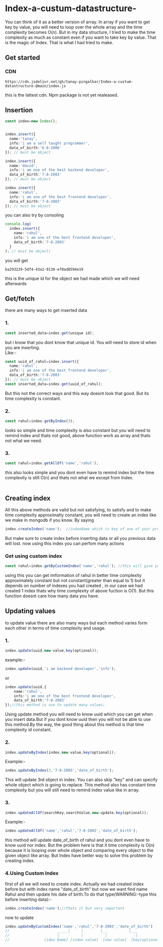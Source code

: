# Index-a-custum-datastructure-
You can think of it as a better version of array. In array if you want to get key by value, you will need to loop over the whole array and the time complexity becomes O(n). But in my data structure, I tried to make the time complexity as much as constant even if you want to take key by value. That is the magic of Index. That is what I had tried to make.

## Get started
### CDN
```cdn
https://cdn.jsdelivr.net/gh/tanay-pingalkar/Index-a-custum-datastructure-@main/index.js
```
this is the lattest cdn. Npm package is not yet realeased.
## Insertion
```typescript
const index=new Index();


index.insert({
  name:'tanay',
  info:'i am a self taught programmer',
  data_of_birth:'6-8-2006'
}); // must be object

index.insert({
  name:'david',
  info:'i am one of the best backend developer',
  data_of_birth:'7-8-2003'
}); // must be object

index.insert({
  name:'rahul',
  info:'i am one of the best frontend developer',
  data_of_birth:'7-8-2003'
}); // must be object

```
you can also try by consoling
```typescript
console.log(
  index.insert({
    name:'rahul',
    info:'i am one of the best frontend developer',
    data_of_birth:'7-8-2003'
  }
); // must be object)
```
you will get
```
ba293229-5df4-43a2-9136-ef0ad8594e19
```
this is the unique id for the object we had made which we will need afterwards

## Get/fetch
there are many ways to get inserted data
### 1.
```typescript
const inserted_data=index.get(unique id);
```
but i know that you dont know that unique id. You will need to store id when you are inserting. <br>
Like:-
```typescript
const uuid_of_rahul=index.insert({
  name:'rahul',
  info:'i am one of the best frontend developer',
  data_of_birth:'7-8-2003'
}); // must be object
const inserted_data=index.get(uuid_of_rahul);
```
But this not the correct ways and this way doesnt look that good. But its time complexity is constant.

### 2.
```typescript
const rahul=index.getByIndex(3);
```
looks so simple and time complexity is also constant but you will need to remind index  and thats not good, above function work as array and thats not what we need.

### 3.
```typescript
const rahul=index.getAllOf('name','rahul');
```
this also looks simple and you dont even have to remind index but the time complexity is still O(n) and thats not what we except from Index.<br>
<br>
## Creating index
All this above methods are valid but not satisfying, to satisfy and to make time complexity approximatly constant, you will need to create an index like we make in mongodb if you know. By saying
```typescript
index.createIndex('name');  //indexName which is key of one of your property of your inserted  data
```
But make sure to create index before inserting data or all you previous data will lost.
now using this index you can perfom many actions 
### Get using custom index
```typescript
const rahul=index.getByCustomIndex('name','rahul'); //this will give you all data related to rahul
```
using this you can get imformation of rahul in better time complexity approximately constant but not constant(greater than equal to 1) but it depends on number of indexes you had created , in our case we had created 1 index thats why time complexity of above fuction is O(1). But this function doesnt care how many data you have.


## Updating values
to update value there are also many ways but each method varies form each other in terms of time complexity and usage.
### 1.
```typescript
index.update(uuid,new-value,key(optional));
```
example:-
```typescript
index.update(uuid,'i am backend developer','info');
```
or
```typescript
index.update(uuid,{
    name:'rahul',
    info:'i am one of the best frontend developer',
    data_of_birth:'7-8-2003'
});//this method is use to update many values;
```
Using update method you will need to know uuid which you can get when you insert data.But if you dont know uuid then you will not be able to use this method.By the way, the good thing about this method is that time complexity id constant.
### 2.
```typescript
index.updateByIndex(index,new-value,key(optional));
```
Example:-
```typescript
index.updateByIndex(3,'7-8-2003','date_of_birth');
```
This will update 3rd object in index. You can also skip "key" and can specify whole object which is going to replace. 
This method also has constant time complexity but you will still need to remind index value like in array.
### 3.
```typescript
index.updateAllOf(searchKey,searchValue,new-update,key(optional));
```
Example:-
```typescript
index.updateAllOf('name','rahul','7-8-2003','date_of_birth');
```
this method will update date_of_birth of rahul and you dont even have to know uuid nor index. But the problem here is that it time complexity is O(n)
because it is looping over whole object and comparing every object to the given object like array. But Index have better way to solve this problem by creating index.
### 4.Using Custom Index
first of all we will need to create index. Actually we had created index before but with index name "date_of_birth" but now we want find name Rahul and then update his date of 
birth.To do that type(WARNING:-type this before inserting data):-
```typescript
index.createIndex('name');//thats it but very important
```
now to update
```typescript
index.updateByCustomIndex('name','rahul','7-8-2003','date_of_birth')
//                      _____|     |        |__          |___
//                      |          |          |             |
//                [idex Name] [index value]  [new value]  [key(optional)]
```
